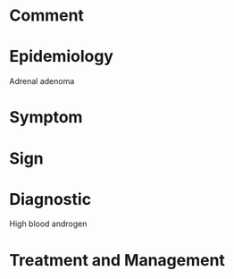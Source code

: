 # Comment

# Epidemiology

Adrenal adenoma

# Symptom

# Sign

# Diagnostic

High blood androgen

# Treatment and Management
